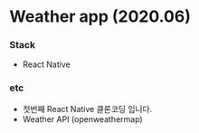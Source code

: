 # Weather app (2020.06)

### Stack
-   React Native

### etc
-   첫번째 React Native 클론코딩 입니다.
-   Weather API (openweathermap)
